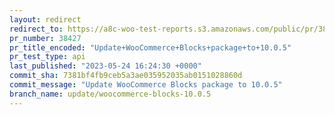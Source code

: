 ```yaml
---
layout: redirect
redirect_to: https://a8c-woo-test-reports.s3.amazonaws.com/public/pr/38427/api/index.html
pr_number: 38427
pr_title_encoded: "Update+WooCommerce+Blocks+package+to+10.0.5"
pr_test_type: api
last_published: "2023-05-24 16:24:30 +0000"
commit_sha: 7381bf4fb9ceb5a3ae035952035ab0151028860d
commit_message: "Update WooCommerce Blocks package to 10.0.5"
branch_name: update/woocommerce-blocks-10.0.5
---
```

